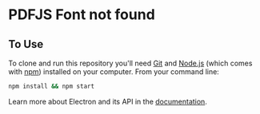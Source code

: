 # PDFJS Font not found


## To Use

To clone and run this repository you'll need [Git](https://git-scm.com) and [Node.js](https://nodejs.org/en/download/) (which comes with [npm](http://npmjs.com)) installed on your computer. From your command line:

```bash
npm install && npm start
```

Learn more about Electron and its API in the [documentation](http://electron.atom.io/docs/latest).
